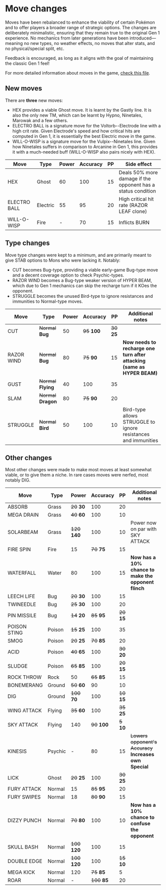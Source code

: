 # Move changes

Moves have been rebalanced to enhance the viability of certain Pokémon and to offer players a broader range of strategic options. The changes are deliberately minimalistic, ensuring that they remain true to the original Gen 1 experience. No mechanics from later generations have been introduced—meaning no new types, no weather effects, no moves that alter stats, and no physical/special split, etc.

Feedback is encouraged, as long as it aligns with the goal of maintaining the classic Gen 1 feel!

For more detailed information about moves in the game, [check this file](./data/moves/moves.asm).


## New moves

There are **three** new moves:
- HEX provides a viable Ghost move. It is learnt by the Gastly line. It is also the only new TM, which can be learnt by Hypno, Ninetales, Marowak and a few others.
- ELECTRO BALL is a signature move for the Voltorb--Electrode line with a high crit rate. Given Electrode's speed and how critical hits are computed in Gen 1, it is essentially the best Electric move in the game.
- WILL-O-WISP is a signature move for the Vulpix--Ninetales line. Given how Ninetales suffers in comparison to Arcanine in Gen 1, this provides it with a much-needed buff (WILL-O-WISP also pairs nicely with HEX).

| Move         | Type     | Power | Accuracy | PP | Side effect                                                    |
|--------------|----------|-------|----------|----|----------------------------------------------------------------|
| HEX          | Ghost    | 60    | 100      | 15 | Deals 50% more damage if the opponent has a status condition   |
| ELECTRO BALL | Electric | 55    | 95       | 20 | High critical hit rate (RAZOR LEAF clone)                      |
| WILL-O-WISP  | Fire     | -     | 70       | 15 | Inflicts BURN                                                  |


## Type changes

Move type changes were kept to a minimum, and are primarily meant to give STAB options to Mons who were lacking it. Notably:
- CUT becomes Bug-type, providing a viable early-game Bug-type move and a decent coverage option to check Psychic-types.
- RAZOR WIND becomes a Bug-type weaker version of HYPER BEAM, which due to Gen 1 mechanics can skip the recharge turn if it KOes the opponent.
- STRUGGLE becomes the unused Bird-type to ignore resistances and immunities to Normal-type moves.


| Move         | Type                  | Power | Accuracy       | PP | Additional notes                                                            |
|--------------|-----------------------|-------|----------------|----|-----------------------------------------------------------------------------|
| CUT          | ~~Normal~~ **Bug**    | 50    | ~~95~~ **100** | ~~30~~ **25** |                                                                  |
| RAZOR WIND   | ~~Normal~~ **Bug**    | 80    | ~~75~~ **90**  | 15 | **Now needs to recharge one turn after attacking (same as HYPER BEAM)**     |
| GUST         | ~~Normal~~ **Flying** | 40    | 100            | 35 |                                                                             |
| SLAM         | ~~Normal~~ **Dragon** | 80    | ~~75~~ **90**  | 20 |                                                                             |
| STRUGGLE     | ~~Normal~~ **Bird**   | 50    | 100            | 10 | Bird-type allows STRUGGLE to ignore resistances and immunities              |


## Other changes

Most other changes were made to make most moves at least somewhat viable, or to give them a niche.
In rare cases moves were nerfed, most notably DIG.


| Move         | Type     | Power            | Accuracy       | PP            | Additional notes                                               |
|--------------|----------|------------------|----------------|---------------|----------------------------------------------------------------|
| ABSORB       | Grass    | ~~20~~ **30**    | 100            | 20            |                                                                |
| MEGA DRAIN   | Grass    | ~~40~~ **60**    | 100            | 10            |                                                                |
| SOLARBEAM    | Grass    | ~~120~~ **140**  | 100            | 10            | Power now on par with SKY ATTACK                               |
| FIRE SPIN    | Fire     | 15               | ~~70~~ **75**  | 15            |                                                                |
| WATERFALL    | Water    | 80               | 100            | 15            | **Now has a 10% chance to make the opponent flinch**           |
| LEECH LIFE   | Bug      | ~~20~~ **30**    | 100            | 15            |                                                                |
| TWINEEDLE    | Bug      | ~~25~~ **30**    | 100            | 20            |                                                                |
| PIN MISSILE  | Bug      | ~~14~~ **20**    | ~~85~~ **95**  | ~~20~~ **15** |                                                                |
| POISON STING | Poison   | ~~15~~ **25**    | 100            | 35            |                                                                |
| SMOG         | Poison   | ~~20~~ **25**    | ~~70~~ **85**  | 20            |                                                                |
| ACID         | Poison   | ~~40~~ **65**    | 100            | ~~30~~ **20** |                                                                |
| SLUDGE       | Poison   | ~~65~~ **85**    | 100            | ~~20~~ **15** |                                                                |
| ROCK THROW   | Rock     | 50               | ~~65~~ **85**  | 15            |                                                                |
| BONEMERANG   | Ground   | ~~50~~ **60**    | 90             | 10            |                                                                |
| DIG          | Ground   | ~~100~~ **70**   | 100            | ~~10~~ **15** |                                                                |
| WING ATTACK  | Flying   | ~~35~~ **60**    | 100            | ~~35~~ **25** |                                                                |
| SKY ATTACK   | Flying   | 140              | ~~90~~ **100** | ~~5~~ **10**  |                                                                |
| KINESIS      | Psychic  | -                | 80             | 15            | ~~Lowers opponent's Accuracy~~ **Increases own Special**       |
| LICK         | Ghost    | ~~20~~ **25**    | 100            | ~~30~~ **25** |                                                                |
| FURY ATTACK  | Normal   | 15               | ~~85~~ **95**  | 20            |                                                                |
| FURY SWIPES  | Normal   | 18               | ~~80~~ **90**  | 15            |                                                                |
| DIZZY PUNCH  | Normal   | ~~70~~ **80**    | 100            | 10            | **Now has a 10% chance to confuse the opponent**               |
| SKULL BASH   | Normal   | ~~100~~ **120**  | 100            | 15            |                                                                |
| DOUBLE EDGE  | Normal   | ~~100~~ **120**  | 100            | ~~15~~ **10** |                                                                |
| MEGA KICK    | Normal   | 120              | ~~75~~ **85**  | 5             |                                                                |
| ROAR         | Normal   | -                | ~~100~~ **85** | 20            |                                                                |















